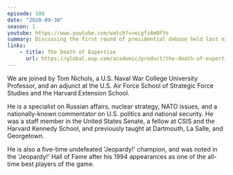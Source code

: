 ```yaml
---
episode: 188
date: "2020-09-30"
season: 1
youtube: https://www.youtube.com/watch?v=eLgfz4m8FYo
summary: Discussing the first round of presidential debase held last night
links:
    - title: The Death of Expertise
      url: https://global.oup.com/academic/product/the-death-of-expertise-9780190469412
---
```

We are joined by Tom Nichols, a U.S. Naval War College University Professor,
and an adjunct at the U.S. Air Force School of Strategic Force Studies and the
Harvard Extension School.

He is a specialist on Russian affairs, nuclear strategy, NATO issues, and a
nationally-known commentator on U.S. politics and national security. He was a
staff member in the United States Senate, a fellow at CSIS and the Harvard
Kennedy School, and previously taught at Dartmouth, La Salle, and
Georgetown.

He is also a five-time undefeated 'Jeopardy!' champion, and was noted in the
'Jeopardy!' Hall of Fame after his 1994 appearances as one of the all-time best
players of the game.
